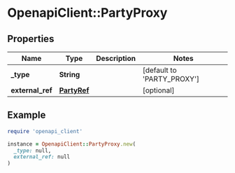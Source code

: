 # OpenapiClient::PartyProxy

## Properties

| Name | Type | Description | Notes |
| ---- | ---- | ----------- | ----- |
| **_type** | **String** |  | [default to &#39;PARTY_PROXY&#39;] |
| **external_ref** | [**PartyRef**](PartyRef.md) |  | [optional] |

## Example

```ruby
require 'openapi_client'

instance = OpenapiClient::PartyProxy.new(
  _type: null,
  external_ref: null
)
```

